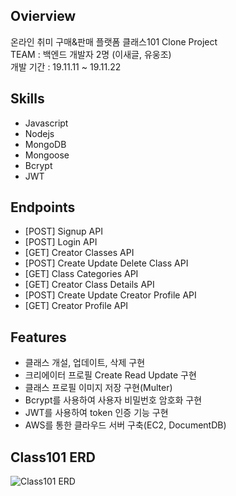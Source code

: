 ## Ovierview
온라인 취미 구매&판매 플랫폼 클래스101 Clone Project<br>
TEAM : 백엔드 개발자 2명 (이새글, 유웅조)<br>
개발 기간 : 19.11.11 ~ 19.11.22

## Skills
- Javascript
- Nodejs
- MongoDB
- Mongoose
- Bcrypt
- JWT

## Endpoints 
- [POST] Signup API
- [POST] Login API
- [GET] Creator Classes API 
- [POST] Create Update Delete Class API
- [GET] Class Categories API
- [GET] Creator Class Details API
- [POST] Create Update Creator Profile API
- [GET] Creator Profile API

## Features
- 클래스 개설, 업데이트, 삭제 구현
- 크리에이터 프로필 Create Read Update 구현
- 클래스 프로필 이미지 저장 구현(Multer)
- Bcrypt를 사용하여 사용자 비밀번호 암호화 구현
- JWT를 사용하여 token 인증 기능 구현
- AWS를 통한 클라우드 서버 구축(EC2, DocumentDB)

## Class101 ERD
![Class101 ERD](https://github.com/wecode-bootcamp-korea/class101-backend/blob/master/class101_erd.png)
